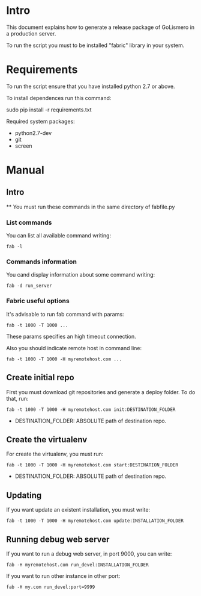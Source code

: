 Intro
=====

This document explains how to generate a release package of GoLismero in a production server.

To run the script you must to be installed "fabric" library in your system.

Requirements
============

To run the script ensure that you have installed python 2.7 or above.

To install dependences run this command:

sudo pip install -r requirements.txt

Required system packages:

- python2.7-dev
- git
- screen


Manual
======

Intro
-----

** You must run these commands in the same directory of fabfile.py

### List commands

You can list all available command writing:

```fab -l```

### Commands information

You cand display information about some command writing:

```fab -d run_server```

### Fabric useful options

It's advisable to run fab command with params:

```fab -t 1000 -T 1000 ...```

These params specifies an high timeout connection.

Also you should indicate remote host in command line:

```fab -t 1000 -T 1000 -H myremotehost.com ...```

Create initial repo
-------------------

First you must download git repositories and generate a deploy folder. To do that, run:

```fab -t 1000 -T 1000 -H myremotehost.com init:DESTINATION_FOLDER```

- DESTINATION_FOLDER: ABSOLUTE path of destination repo.

Create the virtualenv
---------------------

For create the virtualenv, you must run:

```fab -t 1000 -T 1000 -H myremotehost.com start:DESTINATION_FOLDER```

- DESTINATION_FOLDER: ABSOLUTE path of destination repo.


Updating
--------

If you want update an existent installation, you must write:

```fab -t 1000 -T 1000 -H myremotehost.com update:INSTALLATION_FOLDER```


Running debug web server
------------------------

If you want to run a debug web server, in port 9000, you can write:

```fab -H myremotehost.com run_devel:INSTALLATION_FOLDER```

If you want to run other instance in other port:

```fab -H my.com run_devel:port=9999```